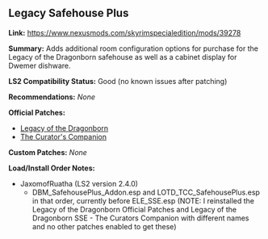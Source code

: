 ## Legacy Safehouse Plus

**Link:** https://www.nexusmods.com/skyrimspecialedition/mods/39278

**Summary:** Adds additional room configuration options for purchase for the Legacy of the Dragonborn safehouse as well as a cabinet display for Dwemer dishware. 

**LS2 Compatibility Status:** Good (no known issues after patching)

**Recommendations:** 
_None_

**Official Patches:**
* [Legacy of the Dragonborn](https://www.nexusmods.com/skyrimspecialedition/mods/30980)
* [The Curator's Companion](https://www.nexusmods.com/skyrimspecialedition/mods/38529)

**Custom Patches:**
_None_

**Load/Install Order Notes:**
* JaxomofRuatha (LS2 version 2.4.0)
  * DBM_SafehousePlus_Addon.esp and LOTD_TCC_SafehousePlus.esp in that order, currently before ELE_SSE.esp (NOTE: I reinstalled the Legacy of the Dragonborn Official Patches and Legacy of the Dragonborn SSE - The Curators Companion with different names and no other patches enabled to get these)